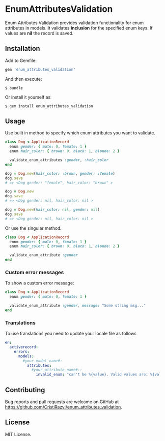 
# EnumAttributesValidation

Enum Attributes Validation provides validation functionality for enum attributes in models. It validates **inclusion** for the specified enum keys. If values are **nil** the record is saved.

## Installation

Add to Gemfile:

```ruby
gem 'enum_attributes_validation'
```

And then execute:

    $ bundle

Or install it yourself as:

    $ gem install enum_attributes_validation

## Usage

Use built in method to specify which enum attributes you want to validate.

```ruby
class Dog < ApplicationRecord
  enum gender: { male: 0, female: 1 }
  enum hair_color: { brown: 0, black: 1, blonde: 2 }

  validate_enum_attributes :gender, :hair_color
end

dog = Dog.new(hair_color: :brown, gender: :female)
dog.save
# => <Dog gender: "female", hair_color: "brown" >

dog = Dog.new
dog.save
# => <Dog gender: nil, hair_color: nil >

dog = Dog.new(hair_color: nil, gender: nil)
dog.save
# => <Dog gender: nil, hair_color: nil >
```

Or use the singular method.

```ruby
class Dog < ApplicationRecord
  enum gender: { male: 0, female: 1 }
  enum hair_color: { brown: 0, black: 1, blonde: 2 }

  validate_enum_attribute :gender
end
```


### Custom error messages

To show a custom error message:

```ruby
class Dog < ApplicationRecord
  enum gender: { male: 0, female: 1 }

  validate_enum_attribute :gender, message: "Some string msg..."
end
```

### Translations

To use translations you need to update your locale file as follows

```yml
en:
  activerecord:
    errors:
      models:
        #your_model_name#:
          attributes:
            #your_attribute_name#::
              invalid_enum: "can't be %{value}. Valid values are: %{valid_values}"

```

## Contributing

Bug reports and pull requests are welcome on GitHub at https://github.com/CristiRazvi/enum_attributes_validation.

## License

MIT License.
